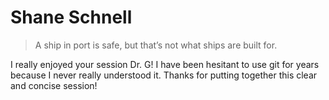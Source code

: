 # Shane Schnell

> A ship in port is safe, but that’s not what ships are built for.

I really enjoyed your session Dr. G!  I have been hesitant to use git for years because I never really understood it.  Thanks for putting together this clear and concise session!
